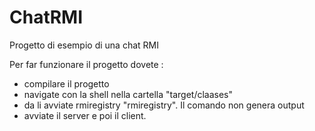 # ChatRMI
Progetto di esempio di una chat RMI

Per far funzionare il progetto dovete :
- compilare il progetto
- navigate con la shell nella cartella "target/claases"
- da li avviate rmiregistry "rmiregistry". Il comando non genera output
- avviate il server e poi il client.
